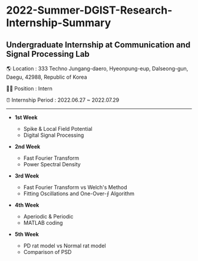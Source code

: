 # 2022-Summer-DGIST-Research-Internship-Summary
Undergraduate Internship at Communication and Signal Processing Lab
-----------------------------------------------------------------------

🌎 Location : 333 Techno Jungang-daero, Hyeonpung-eup, Dalseong-gun, Daegu, 42988, Republic of Korea

👩🏻 Position : Intern

⏰ Internship Period : 2022.06.27 ~ 2022.07.29

-----------------------------------------------------------------------


* __1st Week__
  * Spike & Local Field Potential 
  * Digital Signal Processing
    

* __2nd Week__
  * Fast Fourier Transform
  * Power Spectral Density
    

* __3rd Week__
  * Fast Fourier Transform vs Welch's Method
  * Fitting Oscillations and One-Over-⨍ Algorithm
    

* __4th Week__
  * Aperiodic & Periodic
  * MATLAB coding

* __5th Week__
  * PD rat model vs Normal rat model
  * Comparison of PSD
